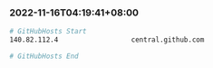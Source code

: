 
###  2022-11-16T04:19:41+08:00
```bash
# GitHubHosts Start
140.82.112.4                  central.github.com

# GitHubHosts End

```


